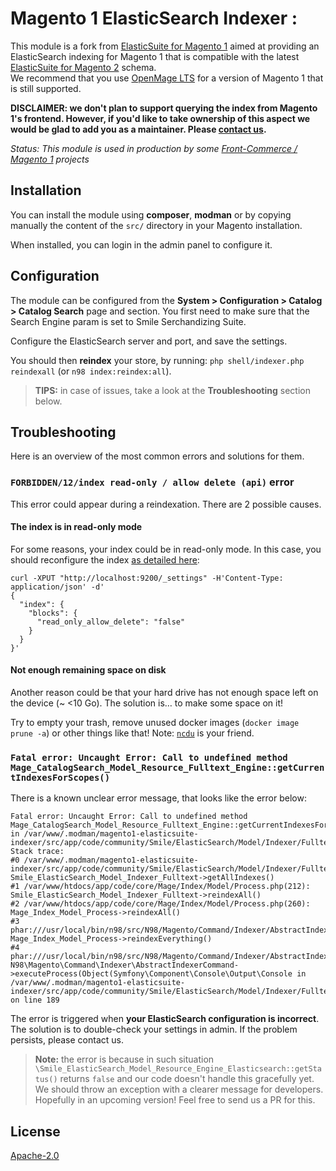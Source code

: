 # Magento 1 ElasticSearch Indexer :

This module is a fork from [ElasticSuite for Magento 1](https://github.com/Smile-SA/smile-magento-elasticsearch) aimed at providing an ElasticSearch indexing for Magento 1 that is compatible with the latest [ElasticSuite for Magento 2](https://github.com/Smile-SA/elasticsuite) schema.\
We recommend that you use [OpenMage LTS](https://www.openmage.org/) for a version of Magento 1 that is still supported.

**DISCLAIMER: we don't plan to support querying the index from Magento 1's frontend. However, if you'd like to take ownership of this aspect we would be glad to add you as a maintainer. Please [contact us](engineering@front-commerce.com).**

_Status: This module is used in production by some [Front-Commerce / Magento 1](https://www.front-commerce.com/en/) projects_

## Installation

You can install the module using **composer**, **modman** or by copying manually the content of the `src/` directory in your Magento installation.

When installed, you can login in the admin panel to configure it.

## Configuration

The module can be configured from the **System > Configuration > Catalog > Catalog Search** page and section. You first need to make sure that the Search Engine param is set to Smile Serchandizing Suite.

Configure the ElasticSearch server and port, and save the settings.

You should then **reindex** your store, by running: `php shell/indexer.php reindexall` (or `n98 index:reindex:all`).

> **TIPS:** in case of issues, take a look at the **Troubleshooting** section below.

## Troubleshooting

Here is an overview of the most common errors and solutions for them.

### `FORBIDDEN/12/index read-only / allow delete (api)` error

This error could appear during a reindexation. There are 2 possible causes.

#### The index is in read-only mode

For some reasons, your index could be in read-only mode. In this case, you should reconfigure the index [as detailed here](https://discuss.elastic.co/t/forbidden-12-index-read-only-allow-delete-api/110282/5):

```shell
curl -XPUT "http://localhost:9200/_settings" -H'Content-Type: application/json' -d'
{
  "index": {
    "blocks": {
      "read_only_allow_delete": "false"
    }
  }
}'
```

#### Not enough remaining space on disk

Another reason could be that your hard drive has not enough space left on the device (~ <10 Go). The solution is… to make some space on it!

Try to empty your trash, remove unused docker images (`docker image prune -a`) or other things like that! Note: [`ncdu`](https://dev.yorhel.nl/ncdu) is your friend.

### `Fatal error: Uncaught Error: Call to undefined method Mage_CatalogSearch_Model_Resource_Fulltext_Engine::getCurrentIndexesForScopes()`

There is a known unclear error message, that looks like the error below:

```
Fatal error: Uncaught Error: Call to undefined method Mage_CatalogSearch_Model_Resource_Fulltext_Engine::getCurrentIndexesForScopes() in /var/www/.modman/magento1-elasticsuite-indexer/src/app/code/community/Smile/ElasticSearch/Model/Indexer/Fulltext.php:189
Stack trace:
#0 /var/www/.modman/magento1-elasticsuite-indexer/src/app/code/community/Smile/ElasticSearch/Model/Indexer/Fulltext.php(175): Smile_ElasticSearch_Model_Indexer_Fulltext->getAllIndexes()
#1 /var/www/htdocs/app/code/core/Mage/Index/Model/Process.php(212): Smile_ElasticSearch_Model_Indexer_Fulltext->reindexAll()
#2 /var/www/htdocs/app/code/core/Mage/Index/Model/Process.php(260): Mage_Index_Model_Process->reindexAll()
#3 phar:///usr/local/bin/n98/src/N98/Magento/Command/Indexer/AbstractIndexerCommand.php(218): Mage_Index_Model_Process->reindexEverything()
#4 phar:///usr/local/bin/n98/src/N98/Magento/Command/Indexer/AbstractIndexerCommand.php(187): N98\Magento\Command\Indexer\AbstractIndexerCommand->executeProcess(Object(Symfony\Component\Console\Output\Console in /var/www/.modman/magento1-elasticsuite-indexer/src/app/code/community/Smile/ElasticSearch/Model/Indexer/Fulltext.php on line 189
```

The error is triggered when **your ElasticSearch configuration is incorrect**. The solution is to double-check your settings in admin. If the problem persists, please contact us.

> **Note:** the error is because in such situation `\Smile_ElasticSearch_Model_Resource_Engine_Elasticsearch::getStatus()` returns `false` and our code doesn't handle this gracefully yet. We should throw an exception with a clearer message for developers. Hopefully in an upcoming version! Feel free to send us a PR for this.

## License

[Apache-2.0](./LICENSE)